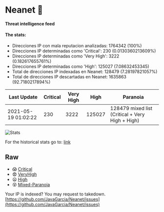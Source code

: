 # Neanet :hocho:
#### Threat intelligence feed
#### The stats:

- Direcciones IP con mala reputacion analizadas: 1764342 (100%)
- Direcciones IP determinadas como 'Critical':  230 (0.0130360213609%)
- Direcciones IP determinadas como 'Very High':  3222 (0.182617655761%)
- Direcciones IP determinadas como 'High':  125027 (7.08632453345)
- Total de direcciones IP indexadas en Neanet:  128479 (7.28197821057%)
- Total de direcciones IP descartadas en Neanet:  1635863 (92.7180217894%)

| Last Update | Critical | Very High | High | Paranoia |
| --- | --- | --- | --- | --- |
| 2021-05-19 01:02:22 | 230 | 3222 | 125027 | 128479 mixed list (Critical + Very High + High)|

![Stats](https://docs.google.com/spreadsheets/d/e/2PACX-1vSnaNMIXVabIpDJjufMlzH7poXnshF3mgd8Is1g9ytUEzVsP5my4Trn8f-xkoLLQ38xpL3HtmUexLo6/pubchart?oid=501124687&format=image)

For the historical stats go to: [link](/stats.csv)
## Raw
- :scream: [Critical](https://raw.githubusercontent.com/JavaGarcia/Neanet/master/blacklists/neanet_critical.txt)
- :fearful: [VeryHigh](https://raw.githubusercontent.com/JavaGarcia/Neanet/master/blacklists/neanet_veryHigh.txtt)
- :frowning: [High](https://raw.githubusercontent.com/JavaGarcia/Neanet/master/blacklists/neanet_high.txt)
- :dizzy_face: [Mixed-Paranoia](https://raw.githubusercontent.com/JavaGarcia/Neanet/master/blacklists/neanet_all.txt)


Your IP is indexed? You may request to takedown. [https://github.com/JavaGarcia/Neanet/issues](https://github.com/JavaGarcia/Neanet/issues)


































































































































































































































































































































































































































































































































































































































































































































































































































































































































































































































































































































































































































































































































































































































































































































































































































































































































































































































































































































































































































































































































































































































































































































































































































































































































































































































































































































































































































































































































































































































































































































































































































































































































































































































































































































































































































































































































































































































































































































































































































































































































































































































































































































































































































































































































































































































































































































































































































































































































































































































































































































































































































































































































































































































































































































































































































































































































































































































































































































































































































































































































































































































































































































































































































































































































































































































































